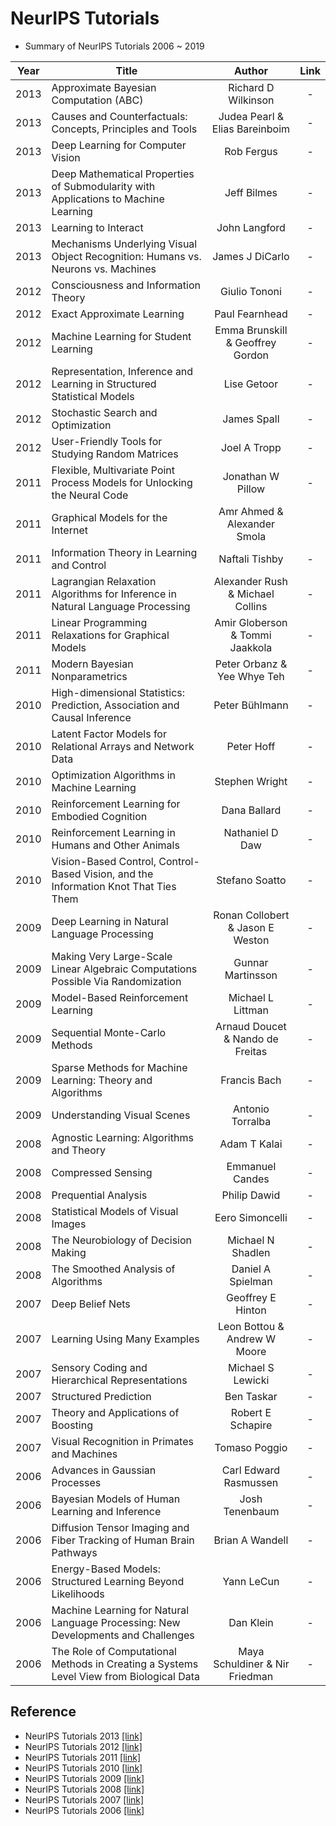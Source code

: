 # NeurIPS Tutorials
- Summary of NeurIPS Tutorials 2006 ~ 2019

|Year|Title|Author|Link|
|:-:|-|:-:|:-:|
|2013|Approximate Bayesian Computation (ABC)|Richard D Wilkinson|-|
|2013|Causes and Counterfactuals: Concepts, Principles and Tools|Judea Pearl & Elias Bareinboim|-|
|2013|Deep Learning for Computer Vision|Rob Fergus|-|   
|2013|Deep Mathematical Properties of Submodularity with Applications to Machine Learning|Jeff Bilmes|-|
|2013|Learning to Interact|John Langford|-|
|2013|Mechanisms Underlying Visual Object Recognition: Humans vs. Neurons vs. Machines|James J DiCarlo|-|
|2012|Consciousness and Information Theory|Giulio Tononi|-|
|2012|Exact Approximate Learning|Paul Fearnhead|-|
|2012|Machine Learning for Student Learning|Emma Brunskill & Geoffrey Gordon|-|
|2012|Representation, Inference and Learning in Structured Statistical Models|Lise Getoor|-|
|2012|Stochastic Search and Optimization|James Spall|-|
|2012|User-Friendly Tools for Studying Random Matrices|Joel A Tropp|-|
|2011|Flexible, Multivariate Point Process Models for Unlocking the Neural Code|Jonathan W Pillow|-|
|2011|Graphical Models for the Internet|Amr Ahmed & Alexander Smola||-|
|2011|Information Theory in Learning and Control|Naftali Tishby|-|
|2011|Lagrangian Relaxation Algorithms for Inference in Natural Language Processing|Alexander Rush & Michael Collins|-|
|2011|Linear Programming Relaxations for Graphical Models|Amir Globerson & Tommi Jaakkola|-|
|2011|Modern Bayesian Nonparametrics|Peter Orbanz & Yee Whye Teh|-|
|2010|High-dimensional Statistics: Prediction, Association and Causal Inference|Peter Bühlmann|-|
|2010|Latent Factor Models for Relational Arrays and Network Data|Peter Hoff|-|
|2010|Optimization Algorithms in Machine Learning|Stephen Wright|-|
|2010|Reinforcement Learning for Embodied Cognition|Dana Ballard|-|
|2010|Reinforcement Learning in Humans and Other Animals|Nathaniel D Daw|-|
|2010|Vision-Based Control, Control-Based Vision, and the Information Knot That Ties Them|Stefano Soatto|-|
|2009|Deep Learning in Natural Language Processing|Ronan Collobert & Jason E Weston|-|
|2009|Making Very Large-Scale Linear Algebraic Computations Possible Via Randomization|Gunnar Martinsson|-|
|2009|Model-Based Reinforcement Learning|Michael L Littman|-|
|2009|Sequential Monte-Carlo Methods|Arnaud Doucet & Nando de Freitas|-|
|2009|Sparse Methods for Machine Learning: Theory and Algorithms|Francis Bach|-|
|2009|Understanding Visual Scenes|Antonio Torralba|-|
|2008|Agnostic Learning: Algorithms and Theory|Adam T Kalai|-|
|2008|Compressed Sensing|Emmanuel Candes|-|
|2008|Prequential Analysis|Philip Dawid|-|
|2008|Statistical Models of Visual Images|Eero Simoncelli|-|
|2008|The Neurobiology of Decision Making|Michael N Shadlen|-|
|2008|The Smoothed Analysis of Algorithms|Daniel A Spielman|-|
|2007|Deep Belief Nets|Geoffrey E Hinton|-|
|2007|Learning Using Many Examples|Leon Bottou & Andrew W Moore|-|
|2007|Sensory Coding and Hierarchical Representations|Michael S Lewicki|-|
|2007|Structured Prediction|Ben Taskar|-|
|2007|Theory and Applications of Boosting|Robert E Schapire|-|
|2007|Visual Recognition in Primates and Machines|Tomaso Poggio|-|
|2006|Advances in Gaussian Processes|Carl Edward Rasmussen|-|
|2006|Bayesian Models of Human Learning and Inference|Josh Tenenbaum|-|
|2006|Diffusion Tensor Imaging and Fiber Tracking of Human Brain Pathways|Brian A Wandell|-|
|2006|Energy-Based Models: Structured Learning Beyond Likelihoods|Yann LeCun|-|
|2006|Machine Learning for Natural Language Processing: New Developments and Challenges|Dan Klein|-|
|2006|The Role of Computational Methods in Creating a Systems Level View from Biological Data|Maya Schuldiner & Nir Friedman|-|


## Reference
- NeurIPS Tutorials 2013 [[link]](https://nips.cc/Conferences/2013/Schedule?type=Tutorial)
- NeurIPS Tutorials 2012 [[link]](https://nips.cc/Conferences/2012/Schedule?type=Tutorial)
- NeurIPS Tutorials 2011 [[link]](https://nips.cc/Conferences/2011/Schedule?type=Tutorial)
- NeurIPS Tutorials 2010 [[link]](https://nips.cc/Conferences/2010/Schedule?type=Tutorial)
- NeurIPS Tutorials 2009 [[link]](https://nips.cc/Conferences/2009/Schedule?type=Tutorial)
- NeurIPS Tutorials 2008 [[link]](https://nips.cc/Conferences/2008/Schedule?type=Tutorial)
- NeurIPS Tutorials 2007 [[link]](https://nips.cc/Conferences/2007/Schedule?type=Tutorial)
- NeurIPS Tutorials 2006 [[link]](https://nips.cc/Conferences/2006/Schedule?type=Tutorial)
